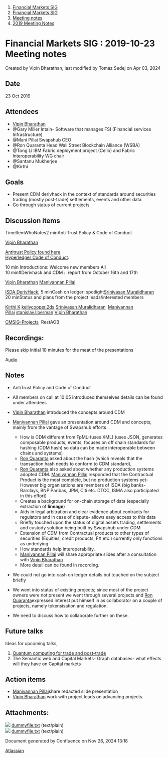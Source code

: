 1. [Financial Markets SIG](index.html)
2. [Financial Markets SIG](Financial-Markets-SIG_20545549.html)
3. [Meeting notes](Meeting-notes_20558268.html)
4. [2019 Meeting Notes](2019-Meeting-Notes_20546647.html)

# Financial Markets SIG : 2019-10-23 Meeting notes

Created by Vipin Bharathan, last modified by Tomaz Sedej on Apr 03, 2024

## Date

23 Oct 2019

## Attendees

- [Vipin Bharathan](https://lf-hyperledger.atlassian.net/wiki/people/70121:4ac24c34-2385-41a8-8881-61e7a75c6d1e?ref=confluence)
- @Gary Miller Intain- Software that manages FSI (Financial services Infrastructure)
- @Mani Pillai Swapshub CEO
- @Ron Quaranta Head Wall Street Blockchain Alliance (WSBA)
- @Tong Li IBM Fabric deployment project (Cello) and Fabric Interoperability WG chair
- @Santanu Mukherjee
- @Kirthi

## Goals

- Present CDM derivhack in the context of standards around securities trading (mostly post-trade) settlements, events and other data.
- Go through status of current projects

## Discussion items

TimeItemWhoNotes2 minAnti Trust Policy &amp; Code of Conduct

[Vipin Bharathan](https://lf-hyperledger.atlassian.net/wiki/people/70121:4ac24c34-2385-41a8-8881-61e7a75c6d1e?ref=confluence)

[Antitrust Policy found here](http://www.linuxfoundation.org/antitrust-policy).  
[Hyperledger Code of Conduct](https://lf-hyperledger.atlassian.net/wiki/display/HYP/Hyperledger+Code+of+Conduct).

10 min Introductions: Welcome new members All  
10 min#Derivhack and CDM :  report from October 16th and 17th

[Vipin Bharathan](https://lf-hyperledger.atlassian.net/wiki/people/70121:4ac24c34-2385-41a8-8881-61e7a75c6d1e?ref=confluence) [Manivannan Pillai](https://lf-hyperledger.atlassian.net/wiki/people/5a6887cec2b7dd3533e4ab77?ref=confluence)

[ISDA DerivHack](https://lf-hyperledger.atlassian.net/wiki/display/CMSIG/CMSIG-ISDA-details), 5 minCash on ledger: spotlight[Srinivasan Muralidharan](https://lf-hyperledger.atlassian.net/wiki/people/5cb79202015c700e78ff4d3e?ref=confluence)  
20 minStatus and plans from the project leads/interested members

[Kirthi K](https://lf-hyperledger.atlassian.net/wiki/people/712020:cdf2c19a-9f68-45e0-82c7-86c8b2799fb2?ref=confluence) [kellycooper.2ds](https://lf-hyperledger.atlassian.net/wiki/people/5dd2cf0723cbe90ee7b41056?ref=confluence) [Srinivasan Muralidharan](https://lf-hyperledger.atlassian.net/wiki/people/5cb79202015c700e78ff4d3e?ref=confluence)  [Manivannan Pillai](https://lf-hyperledger.atlassian.net/wiki/people/5a6887cec2b7dd3533e4ab77?ref=confluence) [stanislav.liberman](https://lf-hyperledger.atlassian.net/wiki/people/5d8ad52af28ef50d66a4eb6b?ref=confluence) [Vipin Bharathan](https://lf-hyperledger.atlassian.net/wiki/people/70121:4ac24c34-2385-41a8-8881-61e7a75c6d1e?ref=confluence)

[CMSIG-Projects](https://lf-hyperledger.atlassian.net/wiki/display/CMSIG/CMSIG-Projects)  RestAOB

## Recordings:

Please skip initial 10 minutes for the meat of the presentations

A[udio](#)

## Notes

- AntiTrust Policy and Code of Conduct
- All members on call at 10:05 introduced themselves details can be found under attendees
- [Vipin Bharathan](https://lf-hyperledger.atlassian.net/wiki/people/70121:4ac24c34-2385-41a8-8881-61e7a75c6d1e?ref=confluence) introduced the concepts around CDM
- [Manivannan Pillai](https://lf-hyperledger.atlassian.net/wiki/people/5a6887cec2b7dd3533e4ab77?ref=confluence) gave an presentation around CDM and concepts, mainly from the vantage of Swapshub efforts
  
  - How is CDM different from FpML-(uses XML) (uses JSON, generates composable products, events, focuses on off chain standards for hashing (CDM hash) so data can be made interoperable between chains and systems)
  - [Ron Quaranta](https://lf-hyperledger.atlassian.net/wiki/people/557058:986e556c-2be0-4336-8590-bd079def990c?ref=confluence) asked about the hash (which reveals that the transaction hash needs to conform to CDM standard),
  - [Ron Quaranta](https://lf-hyperledger.atlassian.net/wiki/people/557058:986e556c-2be0-4336-8590-bd079def990c?ref=confluence) also asked about whether any production systems adopted CDM. [Manivannan Pillai](https://lf-hyperledger.atlassian.net/wiki/people/5a6887cec2b7dd3533e4ab77?ref=confluence) responded that the Contractual Product is the most complete, but no production systems yet- However big organisations are members of ISDA (big banks-Barclays, BNP Paribas, JPM, Citi etc. DTCC, ISMA also participated in this effort)
  - Creates a background for on-chain storage of data (especially extraction of **lineage**)
  - Aids in legal arbitration and clear evidence about contracts for regulators and in case of dispute- allows easy access to this data
  - Briefly touched upon the status of digital assets trading, settlements and custody solution being built by Swapshub under CDM
  - Extension of CDM from Contractual products to other types of securities (Equities, credit products, FX etc.) currently only functions as underlying
  - How standards help interoperability.
  - [Manivannan Pillai](https://lf-hyperledger.atlassian.net/wiki/people/5a6887cec2b7dd3533e4ab77?ref=confluence) will share appropriate slides after a consultation with [Vipin Bharathan](https://lf-hyperledger.atlassian.net/wiki/people/70121:4ac24c34-2385-41a8-8881-61e7a75c6d1e?ref=confluence)
  - More detail can be found in recording.
- We could not go into cash on ledger details but touched on the subject briefly
- We went into status of existing projects; since most of the project owners were not present we went through several projects and [Ron Quaranta](https://lf-hyperledger.atlassian.net/wiki/people/557058:986e556c-2be0-4336-8590-bd079def990c?ref=confluence)expressed interest put himself in as collaborator on a couple of projects, namely tokensisation and regulation.
- We need to discuss how to collaborate further on these.

## Future talks

Ideas for upcoming talks, 

1. [Quantum computing for trade and post-trade](https://arxiv.org/pdf/1910.05788v1.pdf)
2. The Semantic web and Capital Markets- Graph databases- what effects will they have on Capital markets

## Action items

- [Manivannan Pillai](https://lf-hyperledger.atlassian.net/wiki/people/5a6887cec2b7dd3533e4ab77?ref=confluence)share redacted slide presentation
- [Vipin Bharathan](https://lf-hyperledger.atlassian.net/wiki/people/70121:4ac24c34-2385-41a8-8881-61e7a75c6d1e?ref=confluence) work with project leads on advancing projects.

## Attachments:

![](images/icons/bullet_blue.gif) [dummyfile.txt](attachments/20546204/20558694.txt) (text/plain)  
![](images/icons/bullet_blue.gif) [dummyfile.txt](attachments/20546204/20558693.txt) (text/plain)

Document generated by Confluence on Nov 26, 2024 13:18

[Atlassian](http://www.atlassian.com/)
